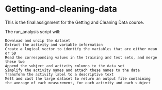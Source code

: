 # Getting-and-cleaning-data

This is the final assignment for the Getting and Cleaning Data course. 

The run_analysis script will:

    Download and unzip the dataset 
    Extract the activity and variable information
    Create a logical vector to identify the variables that are either mean or SD
    Read the corresponding values in the training and test sets, and merge these two
    Append the subject and activity columns to the data set
    Simplify the activity names and attach these names to the data
    Transform the activity label to a descriptive text
    Melt and cast the large dataset to return an output file containing the average of each measurement, for each activity and each subject

